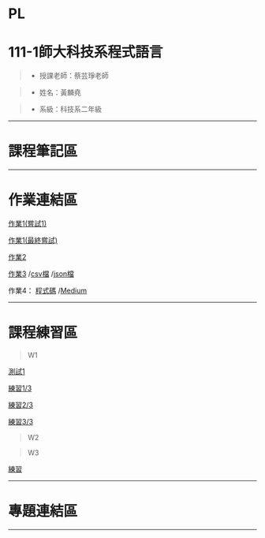 # PL

# 111-1師大科技系程式語言

> * 授課老師：蔡芸琤老師

> * 姓名：黃麟堯

> * 系級：科技系二年級
<HR>
  
# 課程筆記區
<HR>
  
# 作業連結區

[作業1(嘗試1)](https://github.com/phoebe-ly/PL/blob/main/%E4%BD%9C%E6%A5%AD/%E7%AC%AC%E4%B8%80%E4%BD%9C%E6%A5%AD%20%E5%98%97%E8%A9%A61.ipynb)

[作業1(最終嘗試)](https://github.com/phoebe-ly/PL/blob/main/%E4%BD%9C%E6%A5%AD/%E7%AC%AC%E4%B8%80%E4%BD%9C%E6%A5%AD%20%E6%9C%80%E7%B5%82%E5%98%97%E8%A9%A6.ipynb)

[作業2](https://github.com/phoebe-ly/PL/blob/main/%E4%BD%9C%E6%A5%AD/%E7%AC%AC%E4%BA%8C%E4%BD%9C%E6%A5%AD.ipynb)

[作業3](https://github.com/phoebe-ly/PL/blob/main/%E4%BD%9C%E6%A5%AD/%E7%AC%AC%E4%B8%89%E6%AC%A1%E4%BD%9C%E6%A5%AD.ipynb)
/[csv檔](https://github.com/phoebe-ly/PL/blob/main/%E4%BD%9C%E6%A5%AD/movie.csv)
/[json檔](https://github.com/phoebe-ly/PL/blob/main/%E4%BD%9C%E6%A5%AD/movie.json)
  
 作業4：
 [程式碼](https://github.com/phoebe-ly/PL/blob/main/%E4%BD%9C%E6%A5%AD/%E7%AC%AC%E5%9B%9B%E6%AC%A1%E4%BD%9C%E6%A5%AD.ipynb)
 /[Medium](https://medium.com/@41071115h/%E9%80%8F%E9%81%8Eptt%E6%84%9F%E6%83%85%E6%9D%BF%E7%86%B1%E9%96%80%E6%96%87%E7%AB%A0%E4%BA%86%E8%A7%A3%E5%8F%B0%E7%81%A3%E7%B6%B2%E5%8F%8B%E6%84%9F%E6%83%85%E8%A7%80-8f922165c92a)
  
<HR>
  
# 課程練習區

>W1

[測試1](https://github.com/phoebe-ly/PL/blob/main/%E7%B7%B4%E7%BF%92/%E6%B8%AC%E8%A9%A61.ipynb)

[練習1/3](https://github.com/phoebe-ly/PL/blob/main/%E7%B7%B4%E7%BF%92/%E7%B7%B4%E7%BF%921.3.ipynb)

[練習2/3](https://github.com/phoebe-ly/PL/blob/main/%E7%B7%B4%E7%BF%92/%E7%B7%B4%E7%BF%922.3.ipynb)

[練習3/3](https://github.com/phoebe-ly/PL/blob/main/%E7%B7%B4%E7%BF%92/%E7%B7%B4%E7%BF%923.3.ipynb)

>W2

>W3

[練習](https://github.com/phoebe-ly/PL/blob/main/%E7%B7%B4%E7%BF%92/%E7%B7%B4%E7%BF%92.ipynb)
  
<HR>
  
# 專題連結區
<HR>
